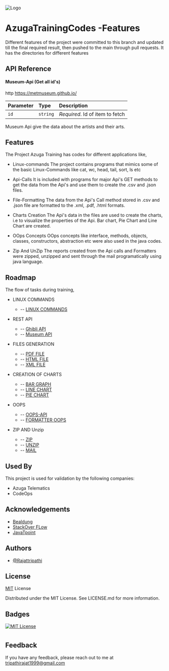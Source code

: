 ![Logo](https://camo.githubusercontent.com/5a79eb91b5c0f74f7ac5f37c9a436c92857f328e9c46538b8f94c2fe5843484d/68747470733a2f2f656e637279707465642d74626e302e677374617469632e636f6d2f696d616765733f713d74626e3a414e643947635231733073485850693868637035464a7571535365507342506c74515a6f7651666146725f354563485f594f727855397831336d41577a73433351594845426c4a6e46347326757371703d434155)

# AzugaTrainingCodes -Features
Different features of the project were committed to this branch and updated till the final required result, then pushed to the main through pull requests. It has the directories for different features



 






## API Reference



#### Museum-Api (Get all id's)

http
  https://metmuseum.github.io/


| Parameter | Type     | Description                       |
| :-------- | :------- | :-------------------------------- |
| `id`      | `string` | *Required*. Id of item to fetch |


Museum Api give the data about the artists and their arts.


## Features

The Project Azuga Training has codes for different applications like,
- Linux-commands
The project contains programs that mimics some of the basic Linux-Commands like cat, wc, head, tail, sort, ls etc

- Api-Calls
It is included with programs for major Api's GET methods to get the data from the Api's and use them to create the .csv and .json files. 

- File-Formatting
The data from the Api's Call method stored in .csv and .json file are formatted to the .xml, .pdf, .html formats.

- Charts Creation
The Api's data in the files are used to create the charts, i.e to visualize the properties of the Api. Bar chart, Pie Chart and Line Chart are created.

- OOps Concepts
OOps concepts like interface, methods, objects, classes, constructors, abstraction etc were also used in the java codes.

- Zip And UnZip
The reports created from the Api calls and Formatters were zipped, unzipped and sent through the mail programatically using java language.


## Roadmap
 
 The flow of tasks during training,
 
- LINUX COMMANDS 

    -   --  [ LINUX COMMANDS ](https://github.com/LokanathLoki/AzugaTrainingCodes/tree/main/linuxCommands)
- REST API

    -   --  [ Ghibli API ](https://github.com/LokanathLoki/AzugaTrainingCodes/tree/features/Api)
    -   --  [ Museum API ](https://github.com/LokanathLoki/AzugaTrainingCodes/tree/features/Api)

- FILES GENERATION

    -   --  [ PDF FILE](https://github.com/LokanathLoki/AzugaTrainingCodes/tree/features/formats)
    -   --  [ HTML FILE](https://github.com/LokanathLoki/AzugaTrainingCodes/tree/features/formats)
    -   --  [ XML FILE](https://github.com/LokanathLoki/AzugaTrainingCodes/tree/features/formats)
- CREATION OF CHARTS

    -   --  [ BAR GRAPH ](https://github.com/LokanathLoki/AzugaTrainingCodes/tree/features/charts)
    -   --  [ LINE CHART ](https://github.com/LokanathLoki/AzugaTrainingCodes/tree/features/charts)
    -   --  [ PIE CHART](https://github.com/LokanathLoki/AzugaTrainingCodes/tree/features/charts)
- OOPS 

    -   --  [ OOPS-API ](https://github.com/LokanathLoki/AzugaTrainingCodes/tree/features/oops)
    -   --  [ FORMATTER OOPS ](https://github.com/LokanathLoki/AzugaTrainingCodes/tree/features/oops)

- ZIP AND Unzip

    -   --  [ ZIP ](https://github.com/LokanathLoki/AzugaTrainingCodes/tree/features/zip)
    -   --  [ UNZIP ](https://github.com/LokanathLoki/AzugaTrainingCodes/tree/features/zip)
    -   --  [ MAIL ](https://github.com/LokanathLoki/AzugaTrainingCodes/tree/features/zip)




## Used By

This project is used for validation by the following companies:

- Azuga Telematics
- CodeOps



## Acknowledgements

 - [Bealdung ](https://www.baeldung.com/java-tutorial)
 - [StackOver FLow](https://stackoverflow.com/)
 - [JavaTpoint](https://www.javatpoint.com/)



## Authors

- [@Rajattripathi](https://github.com/LokanathLoki/AzugaTrainingCodes/tree/main)



## License

[MIT](https://choosealicense.com/licenses/mit/) License 

Distributed under the MIT License. See LICENSE.md for more information.


## Badges


[![MIT License](https://img.shields.io/badge/License-MIT-green.svg)](https://choosealicense.com/licenses/mit/)
#








## Feedback

If you have any feedback, please reach out to me at tripathirajat1999@gmail.com
